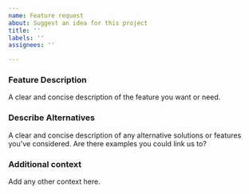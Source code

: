 ```yaml
---
name: Feature request
about: Suggest an idea for this project
title: ''
labels: ''
assignees: ''

---
```


### Feature Description

A clear and concise description of the feature you want or need.

### Describe Alternatives

A clear and concise description of any alternative solutions or features you've considered. Are there examples you could link us to?

### Additional context

Add any other context here.
